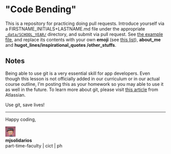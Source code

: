 # "Code Bending"

This is a repository for practicing doing pull requests. Introduce yourself via a FIRSTNAME_INITIALS+LASTNAME.md file under the appropriate [`_data/SCHOOL_YEAR/`](_data/) directory, and submit via pull request. See [the example file](_data/1718/mjsolidarios.md), and replace its contents with your own **emoji** (see [this list](http://www.emoji-cheat-sheet.com/)), **about_me** and **hugot_lines/inspirational_quotes /other_stuffs**.

## Notes

Being able to use git is a very essential skill for app developers. Even though this lesson is not officially added in our curriculum or in our actual course outline, I'm posting this as your homework so you may able to use it as well in the future. To learn more about git, please visit [this article](https://www.atlassian.com/git/tutorials/why-git) from Atlassian.

Use git, save lives!

***

Happy coding,

![logo](logo.png "logo")<br>
**mjsolidarios**
<br>part-time-faculty | cict | ph
